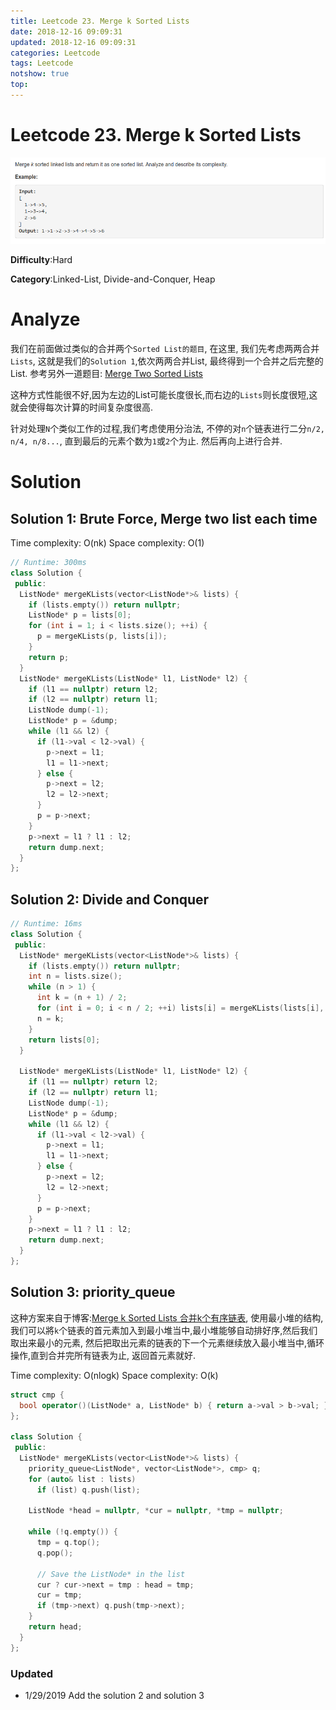 ```yaml
---
title: Leetcode 23. Merge k Sorted Lists
date: 2018-12-16 09:09:31
updated: 2018-12-16 09:09:31
categories: Leetcode
tags: Leetcode
notshow: true
top:
---
```


# Leetcode 23. Merge k Sorted Lists

![](/images/in-post/2018-12-16-Leetcode-23-Merge-K-Sorted-Lists/2018-12-16-14-24-04.png)

**Difficulty**:Hard

**Category**:Linked-List, Divide-and-Conquer, Heap

<!-- more -->

# Analyze

我们在前面做过类似的合并两个`Sorted List的题目`, 在这里, 我们先考虑两两合并`Lists`, 这就是我们的`Solution 1`,依次两两合并List, 最终得到一个合并之后完整的List. 参考另外一道题目: [Merge Two Sorted Lists](./Leetcode-21-Merge-Two-Sorted-Lists.md)

这种方式性能很不好,因为左边的List可能长度很长,而右边的`Lists`则长度很短,这就会使得每次计算的时间复杂度很高.
  
针对处理`N`个类似工作的过程,我们考虑使用分治法, 不停的对`n`个链表进行二分`n/2, n/4, n/8...`, 直到最后的元素个数为`1`或`2`个为止. 然后再向上进行合并.

# Solution

## Solution 1: Brute Force, Merge two list each time

Time complexity: O(nk)
Space complexity: O(1)

```cpp
// Runtime: 300ms
class Solution {
 public:
  ListNode* mergeKLists(vector<ListNode*>& lists) {
    if (lists.empty()) return nullptr;
    ListNode* p = lists[0];
    for (int i = 1; i < lists.size(); ++i) {
      p = mergeKLists(p, lists[i]);
    }
    return p;
  }
  ListNode* mergeKLists(ListNode* l1, ListNode* l2) {
    if (l1 == nullptr) return l2;
    if (l2 == nullptr) return l1;
    ListNode dump(-1);
    ListNode* p = &dump;
    while (l1 && l2) {
      if (l1->val < l2->val) {
        p->next = l1;
        l1 = l1->next;
      } else {
        p->next = l2;
        l2 = l2->next;
      }
      p = p->next;
    }
    p->next = l1 ? l1 : l2;
    return dump.next;
  }
};
```

## Solution 2: Divide and Conquer

```cpp
// Runtime: 16ms
class Solution {
 public:
  ListNode* mergeKLists(vector<ListNode*>& lists) {
    if (lists.empty()) return nullptr;
    int n = lists.size();
    while (n > 1) {
      int k = (n + 1) / 2;
      for (int i = 0; i < n / 2; ++i) lists[i] = mergeKLists(lists[i], lists[i + k]);
      n = k;
    }
    return lists[0];
  }

  ListNode* mergeKLists(ListNode* l1, ListNode* l2) {
    if (l1 == nullptr) return l2;
    if (l2 == nullptr) return l1;
    ListNode dump(-1);
    ListNode* p = &dump;
    while (l1 && l2) {
      if (l1->val < l2->val) {
        p->next = l1;
        l1 = l1->next;
      } else {
        p->next = l2;
        l2 = l2->next;
      }
      p = p->next;
    }
    p->next = l1 ? l1 : l2;
    return dump.next;
  }
};
```

## Solution 3: priority_queue

这种方案来自于博客:[Merge k Sorted Lists 合并k个有序链表](http://www.cnblogs.com/grandyang/p/4606710.html), 使用最小堆的结构,我们可以將`k`个链表的首元素加入到最小堆当中,最小堆能够自动排好序,然后我们取出来最小的元素, 然后把取出元素的链表的下一个元素继续放入最小堆当中,循环操作,直到合并完所有链表为止, 返回首元素就好.

Time complexity: O(nlogk)
Space complexity: O(k)

```cpp
struct cmp {
  bool operator()(ListNode* a, ListNode* b) { return a->val > b->val; }
};

class Solution {
 public:
  ListNode* mergeKLists(vector<ListNode*>& lists) {
    priority_queue<ListNode*, vector<ListNode*>, cmp> q;
    for (auto& list : lists)
      if (list) q.push(list);

    ListNode *head = nullptr, *cur = nullptr, *tmp = nullptr;

    while (!q.empty()) {
      tmp = q.top();
      q.pop();

      // Save the ListNode* in the list
      cur ? cur->next = tmp : head = tmp;
      cur = tmp;
      if (tmp->next) q.push(tmp->next);
    }
    return head;
  }
};
```

### Updated

* 1/29/2019 Add the solution 2 and solution 3